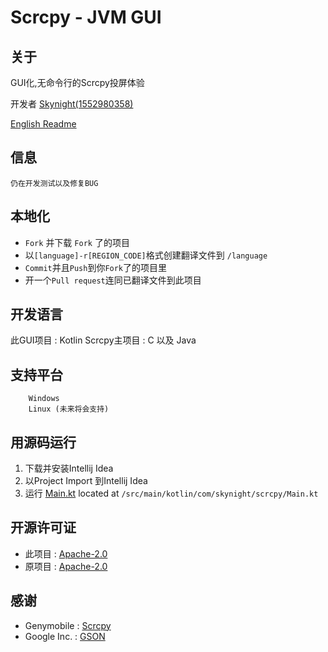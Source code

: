 # Scrcpy - JVM GUI

关于
-----------
GUI化,无命令行的Scrcpy投屏体验

开发者
[Skynight(1552980358)](https://github.com/1552980358)

[English Readme](README.md)

信息
-----------
```
仍在开发测试以及修复BUG
```

本地化
-----------
- ```Fork``` 并下载 ```Fork``` 了的项目
- 以```[language]-r[REGION_CODE]```格式创建翻译文件到 ```/language```
- ```Commit```并且```Push```到你```Fork```了的项目里
- 开一个```Pull request```连同已翻译文件到此项目

开发语言
-----------
此GUI项目      :   Kotlin
Scrcpy主项目   :   C 以及 Java

支持平台
-----------
```
    Windows
    Linux (未来将会支持)
```

用源码运行
-----------
1. 下载并安装Intellij Idea
2. 以Project Import 到Intellij Idea
3. 运行 [Main.kt](https://github.com/1552980358/Scrcpy-JVM-GUI/blob/master/src/main/kotlin/com/skynight/scrcpy/Main.kt) located at ```/src/main/kotlin/com/skynight/scrcpy/Main.kt```

开源许可证
-----------
- 此项目   :  [Apache-2.0](https://github.com/1552980358/Scrcpy-JVM-GUI/blob/master/LICENSE)
- 原项目   :  [Apache-2.0](https://github.com/1552980358/Scrcpy-JVM-GUI/blob/master/LICENSE)

感谢
-----------
- Genymobile  :     [Scrcpy](https://github.com/Genymobile/scrcpy)
- Google Inc. :     [GSON](https://mvnrepository.com/artifact/com.google.code.gson/gson)
